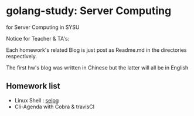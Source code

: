# golang-study: Server Computing
for Server Computing in  SYSU

Notice for Teacher & TA's:

Each homework's related Blog is just post as Readme.md in the directories respectively.

The first hw's blog was written in Chinese but the latter will all be in English

## Homework list
- Linux Shell : [selpg](https://www.ibm.com/developerworks/cn/linux/shell/clutil/index.html)
- Cli-Agenda with Cobra & travisCI
